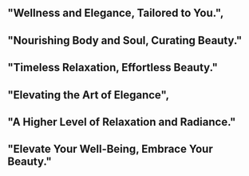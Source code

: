 ## "Wellness and Elegance, Tailored to You.",

## "Nourishing Body and Soul, Curating Beauty."

## "Timeless Relaxation, Effortless Beauty."

## "Elevating the Art of Elegance",

## "A Higher Level of Relaxation and Radiance."

## "Elevate Your Well-Being, Embrace Your Beauty."
